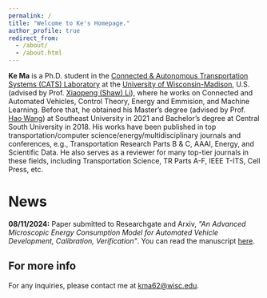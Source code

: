 ```yaml
---
permalink: /
title: "Welcome to Ke's Homepage."
author_profile: true
redirect_from: 
  - /about/
  - /about.html
---
```


**Ke Ma** is a Ph.D. student in the [Connected & Autonomous Transportation Systems (CATS) Laboratory](https://catslab.engr.wisc.edu/) at the [University of Wisconsin-Madison](https://www.wisc.edu/), U.S. (advised by Prof. [Xiaopeng (Shaw) Li](https://www.cutr.usf.edu/about-us/employee-directory/name/xiaopeng-li/)), where he works on Connected and Automated Vehicles, Control Theory, Energy and Emmision, and Machine Learning. Before that, he obtained his Master’s degree (advised by Prof. [Hao Wang](https://tc.seu.edu.cn/2019/1022/c25722a291879/page.htm)) at Southeast University in 2021 and Bachelor’s degree at Central South University in 2018. His works have been published in top transportation/computer science/energy/multidisciplinary journals and conferences, e.g., Transportation Research Parts B & C, AAAI, Energy, and Scientific Data. He also serves as a reviewer for many top-tier journals in these fields, including Transportation Science, TR Parts A-F, IEEE T-ITS, Cell Press, etc.

 

News
======
**08/11/2024:** Paper submitted to Researchgate and Arxiv, *"An Advanced Microscopic Energy Consumption Model for Automated Vehicle Development, Calibration, Verification"*. You can read the manuscript [here](https://www.researchgate.net/publication/383275795_An_Advanced_Microscopic_Energy_Consumption_Model_for_Automated_Vehicle_Development_Calibration_Verification).




For more info
------
For any inquiries, please contact me at [kma62@wisc.edu](mailto:kma62@wisc.edu).

